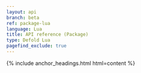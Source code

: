 ```yaml
---
layout: api
branch: beta
ref: package-lua
language: Lua
title: API reference (Package)
type: Defold Lua
pagefind_exclude: true
---
```

{% include anchor_headings.html html=content %}